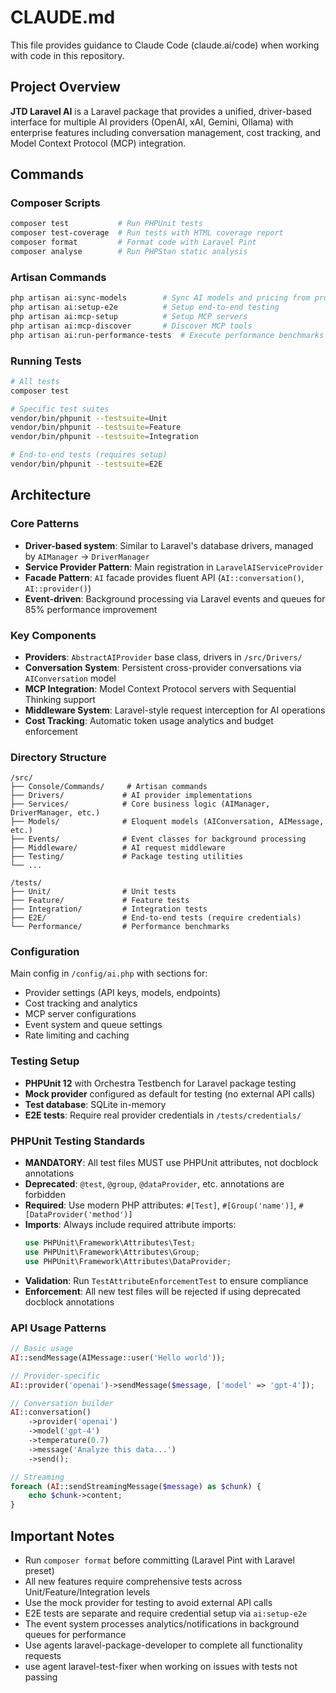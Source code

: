 # CLAUDE.md

This file provides guidance to Claude Code (claude.ai/code) when working with code in this repository.

## Project Overview

**JTD Laravel AI** is a Laravel package that provides a unified, driver-based interface for multiple AI providers (OpenAI, xAI, Gemini, Ollama) with enterprise features including conversation management, cost tracking, and Model Context Protocol (MCP) integration.

## Commands

### Composer Scripts
```bash
composer test           # Run PHPUnit tests
composer test-coverage  # Run tests with HTML coverage report  
composer format         # Format code with Laravel Pint
composer analyse        # Run PHPStan static analysis
```

### Artisan Commands
```bash
php artisan ai:sync-models        # Sync AI models and pricing from providers
php artisan ai:setup-e2e          # Setup end-to-end testing
php artisan ai:mcp-setup          # Setup MCP servers
php artisan ai:mcp-discover       # Discover MCP tools
php artisan ai:run-performance-tests  # Execute performance benchmarks
```

### Running Tests
```bash
# All tests
composer test

# Specific test suites
vendor/bin/phpunit --testsuite=Unit
vendor/bin/phpunit --testsuite=Feature
vendor/bin/phpunit --testsuite=Integration

# End-to-end tests (requires setup)
vendor/bin/phpunit --testsuite=E2E
```

## Architecture

### Core Patterns
- **Driver-based system**: Similar to Laravel's database drivers, managed by `AIManager` → `DriverManager`
- **Service Provider Pattern**: Main registration in `LaravelAIServiceProvider`
- **Facade Pattern**: `AI` facade provides fluent API (`AI::conversation()`, `AI::provider()`)
- **Event-driven**: Background processing via Laravel events and queues for 85% performance improvement

### Key Components
- **Providers**: `AbstractAIProvider` base class, drivers in `/src/Drivers/`
- **Conversation System**: Persistent cross-provider conversations via `AIConversation` model
- **MCP Integration**: Model Context Protocol servers with Sequential Thinking support
- **Middleware System**: Laravel-style request interception for AI operations
- **Cost Tracking**: Automatic token usage analytics and budget enforcement

### Directory Structure
```
/src/
├── Console/Commands/     # Artisan commands
├── Drivers/             # AI provider implementations 
├── Services/            # Core business logic (AIManager, DriverManager, etc.)
├── Models/              # Eloquent models (AIConversation, AIMessage, etc.)
├── Events/              # Event classes for background processing
├── Middleware/          # AI request middleware
├── Testing/             # Package testing utilities
└── ...

/tests/
├── Unit/                # Unit tests
├── Feature/             # Feature tests  
├── Integration/         # Integration tests
├── E2E/                 # End-to-end tests (require credentials)
└── Performance/         # Performance benchmarks
```

### Configuration
Main config in `/config/ai.php` with sections for:
- Provider settings (API keys, models, endpoints)
- Cost tracking and analytics  
- MCP server configurations
- Event system and queue settings
- Rate limiting and caching

### Testing Setup
- **PHPUnit 12** with Orchestra Testbench for Laravel package testing
- **Mock provider** configured as default for testing (no external API calls)
- **Test database**: SQLite in-memory
- **E2E tests**: Require real provider credentials in `/tests/credentials/`

### PHPUnit Testing Standards
- **MANDATORY**: All test files MUST use PHPUnit attributes, not docblock annotations
- **Deprecated**: `@test`, `@group`, `@dataProvider`, etc. annotations are forbidden
- **Required**: Use modern PHP attributes: `#[Test]`, `#[Group('name')]`, `#[DataProvider('method')]`
- **Imports**: Always include required attribute imports:
  ```php
  use PHPUnit\Framework\Attributes\Test;
  use PHPUnit\Framework\Attributes\Group;
  use PHPUnit\Framework\Attributes\DataProvider;
  ```
- **Validation**: Run `TestAttributeEnforcementTest` to ensure compliance
- **Enforcement**: All new test files will be rejected if using deprecated docblock annotations

### API Usage Patterns
```php
// Basic usage
AI::sendMessage(AIMessage::user('Hello world'));

// Provider-specific  
AI::provider('openai')->sendMessage($message, ['model' => 'gpt-4']);

// Conversation builder
AI::conversation()
    ->provider('openai')
    ->model('gpt-4')
    ->temperature(0.7)
    ->message('Analyze this data...')
    ->send();

// Streaming
foreach (AI::sendStreamingMessage($message) as $chunk) {
    echo $chunk->content;
}
```

## Important Notes

- Run `composer format` before committing (Laravel Pint with Laravel preset)
- All new features require comprehensive tests across Unit/Feature/Integration levels
- Use the mock provider for testing to avoid external API calls
- E2E tests are separate and require credential setup via `ai:setup-e2e`
- The event system processes analytics/notifications in background queues for performance
- Use agents laravel-package-developer to complete all functionality requests
- use agent laravel-test-fixer when working on issues with tests not passing